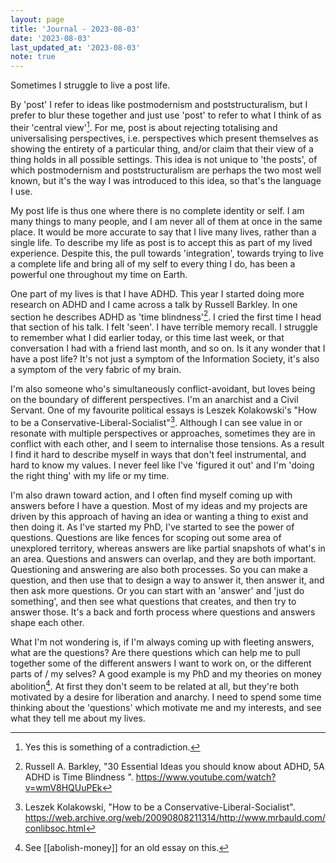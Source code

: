 ```yaml
---
layout: page
title: 'Journal - 2023-08-03'
date: '2023-08-03'
last_updated_at: '2023-08-03'
note: true
---
```


Sometimes I struggle to live a post life.

By 'post' I refer to ideas like postmodernism and poststructuralism, but I prefer to blur these together and just use 'post' to refer to what I think of as their 'central view'[^central]. For me, post is about rejecting totalising and universalising perspectives, i.e. perspectives which present themselves as showing the entirety of a particular thing, and/or claim that their view of a thing holds in all possible settings. This idea is not unique to 'the posts', of which postmodernism and poststructuralism are perhaps the two most well known, but it's the way I was introduced to this idea, so that's the language I use.

My post life is thus one where there is no complete identity or self. I am many things to many people, and I am never all of them at once in the same place. It would be more accurate to say that I live many lives, rather than a single life. To describe my life as post is to accept this as part of my lived experience. Despite this, the pull towards 'integration', towards trying to live a complete life and bring all of my self to every thing I do, has been a powerful one throughout my time on Earth.

One part of my lives is that I have ADHD. This year I started doing more research on ADHD and I came across a talk by Russell Barkley. In one section he describes ADHD as 'time blindness'[^adhd-time]. I cried the first time I head that section of his talk. I felt 'seen'. I have terrible memory recall. I struggle to remember what I did earlier today, or this time last week, or that conversation I had with a friend last month, and so on. Is it any wonder that I have a post life? It's not just a symptom of the Information Society, it's also a symptom of the very fabric of my brain.

I'm also someone who's simultaneously conflict-avoidant, but loves being on the boundary of different perspectives. I'm an anarchist and a Civil Servant. One of my favourite political essays is Leszek Kolakowski's "How to be a Conservative-Liberal-Socialist"[^conlibsoc]. Although I can see value in or resonate with multiple perspectives or approaches, sometimes they are in conflict with each other, and I seem to internalise those tensions. As a result I find it hard to describe myself in ways that don't feel instrumental, and hard to know my values. I never feel like I've 'figured it out' and I'm 'doing the right thing' with my life or my time.

I'm also drawn toward action, and I often find myself coming up with answers before I have a question. Most of my ideas and my projects are driven by this approach of having an idea or wanting a thing to exist and then doing it. As I've started my PhD, I've started to see the power of questions. Questions are like fences for scoping out some area of unexplored territory, whereas answers are like partial snapshots of what's in an area. Questions and answers can overlap, and they are both important. Questioning and answering are also both processes. So you can make a question, and then use that to design a way to answer it, then answer it, and then ask more questions. Or you can start with an 'answer' and 'just do something', and then see what questions that creates, and then try to answer those. It's a back and forth process where questions and answers shape each other.

What I'm not wondering is, if I'm always coming up with fleeting answers, what are the questions? Are there questions which can help me to pull together some of the different answers I want to work on, or the different parts of / my selves? A good example is my PhD and my theories on money abolition[^abolish-money]. At first they don't seem to be related at all, but they're both motivated by a desire for liberation and anarchy. I need to spend some time thinking about the 'questions' which motivate me and my interests, and see what they tell me about my lives.

[^central]: Yes this is something of a contradiction.
[^adhd-time]: Russell A. Barkley, "30 Essential Ideas you should know about ADHD, 5A ADHD is Time Blindness ". <https://www.youtube.com/watch?v=wmV8HQUuPEk>
[^conlibsoc]: Leszek Kolakowski, "How to be a Conservative-Liberal-Socialist". <https://web.archive.org/web/20090808211314/http://www.mrbauld.com/conlibsoc.html>
[^abolish-money]: See [[abolish-money]] for an old essay on this.
